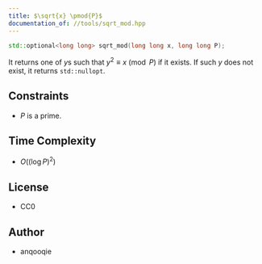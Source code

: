 ```yaml
---
title: $\sqrt{x} \pmod{P}$
documentation_of: //tools/sqrt_mod.hpp
---
```


```cpp
std::optional<long long> sqrt_mod(long long x, long long P);
```

It returns one of $y$s such that $y^2 \equiv x \pmod{P}$ if it exists.
If such $y$ does not exist, it returns `std::nullopt`.

## Constraints
- $P$ is a prime.

## Time Complexity
- $O\left(\left(\log P\right)^2\right)$

## License
- CC0

## Author
- anqooqie
